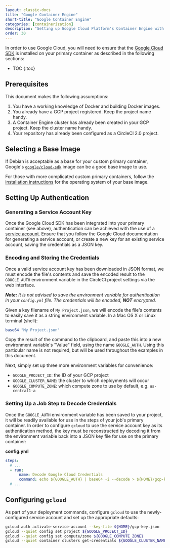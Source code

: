 ```yaml
---
layout: classic-docs
title: "Google Container Engine"
short-title: "Google Container Engine"
categories: [containerization]
description: "Setting up Google Cloud Platform's Container Engine with CircleCI 2.0."
order: 30
---
```


In order to use Google Cloud, you will need to ensure that the [Google Cloud SDK](https://cloud.google.com/sdk/) is installed on your primary container as described in the following sections:

* TOC
{:toc}

## Prerequisites

This document makes the following assumptions:

1. You have a working knowledge of Docker and building Docker images.
1. You already have a GCP project registered. Keep the project name handy.
1. A Container Engine cluster has already been created in your GCP project. Keep the cluster name handy.
1. Your repository has already been configured as a CircleCI 2.0 project.

## Selecting a Base Image
If Debian is acceptable as a base for your custom primary container, Google's [`google/cloud-sdk`](https://hub.docker.com/r/google/cloud-sdk/) image can be a good base image to use.

For those with more complicated custom primary containers, follow the [installation instructions](https://cloud.google.com/sdk/) for the operating system of your base image.

## Setting Up Authentication

### Generating a Service Account Key
Once the Google Cloud SDK has been integrated into your primary container (see above), authentication can be achieved with the use of a [service account](https://cloud.google.com/docs/authentication#getting_credentials_for_server-centric_flow). Ensure that you follow the Google Cloud documentation for generating a service account, or create a new key for an existing service account, saving the credentials as a JSON key.

### Encoding and Storing the Credentials
Once a valid service account key has been downloaded in JSON format, we must encode the file's contents and save the encoded result to the `GOOGLE_AUTH` environment variable in the CircleCI project settings via the web interface.

_**Note:** It is not advised to save the environment variable for authentication in your `config.yml` file. The credentials will be encoded, **NOT** encrypted._ 

Given a key filename of `My Project.json`, we will encode the file's contents to easily save it as a string environment variable. In a Mac OS X or Linux terminal (shell):

```sh
base64 "My Project.json"
```

Copy the result of the command to the clipboard, and paste this into a new environment variable's "Value" field, using the name `GOOGLE_AUTH`. Using this particular name is not required, but will be used throughout the examples in this document.

Next, simply set up three more environment variables for convenience:

* `GOOGLE_PROJECT_ID`: the ID of your GCP project
* `GOOGLE_CLUSTER_NAME`: the cluster to which deployments will occur
* `GOOGLE_COMPUTE_ZONE`: which compute zone to use by default, e.g. `us-central1-a`

### Setting Up a Job Step to Decode Credentials
Once the `GOOGLE_AUTH` environment variable has been saved to your project, it will be readily available for use in the steps of your job's primary container. In order to configure `gcloud` to use the service account key as its authentication method, the key must be reconstructed by decoding it from the environment variable back into a JSON key file for use on the primary container:

**config.yml**

```yml
steps:
  # ...
  - run:
      name: Decode Google Cloud Credentials
      command: echo ${GOOGLE_AUTH} | base64 -i --decode > ${HOME}/gcp-key.json
  # ...  
```

## Configuring `gcloud`

As part of your deployment commands, configure `gcloud` to use the newly-configured service account and set up the appropriate defaults:

```sh
gcloud auth activate-service-account --key-file ${HOME}/gcp-key.json
gcloud --quiet config set project ${GOOGLE_PROJECT_ID}
gcloud --quiet config set compute/zone ${GOOGLE_COMPUTE_ZONE}
gcloud --quiet container clusters get-credentials ${GOOGLE_CLUSTER_NAME}
```


